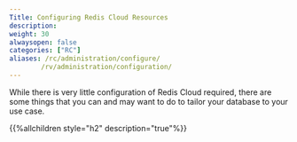 ```yaml
---
Title: Configuring Redis Cloud Resources
description:
weight: 30
alwaysopen: false
categories: ["RC"]
aliases: /rc/administration/configure/
        /rv/administration/configuration/
---
```

While there is very little configuration of Redis Cloud
required, there are some things that you can and may want to do to
tailor your database to your use case.

{{%allchildren style="h2" description="true"%}}
